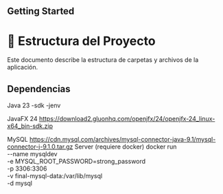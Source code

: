 ## Getting Started

# 📂 Estructura del Proyecto

Este documento describe la estructura de carpetas y archivos de la aplicación.

## Dependencias

Java 23
-sdk
-jenv

JavaFX 24
https://download2.gluonhq.com/openjfx/24/openjfx-24_linux-x64_bin-sdk.zip

MySQL
https://cdn.mysql.com/archives/mysql-connector-java-9.1/mysql-connector-j-9.1.0.tar.gz
Server (requiere docker)
docker run \
--name mysqldev \
-e MYSQL_ROOT_PASSWORD=strong_password \
-p 3306:3306 \
-v final-mysql-data:/var/lib/mysql \
-d mysql
